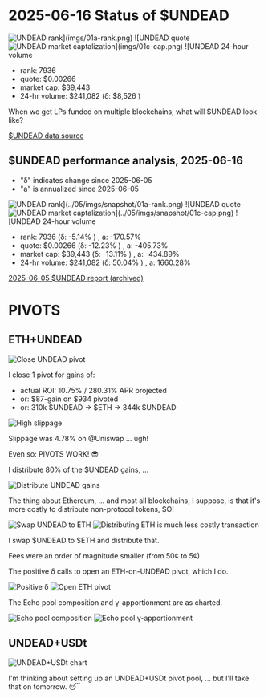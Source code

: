 # 2025-06-16 Status of $UNDEAD 

![$UNDEAD rank](imgs/01a-rank.png) 
![$UNDEAD quote](imgs/01b-quote.png) 
![$UNDEAD market captalization](imgs/01c-cap.png) 
![$UNDEAD 24-hour volume](imgs/01d-vol.png) 

* rank: 7936 
* quote: $0.00266 
* market cap: $39,443 
* 24-hr volume: $241,082 (δ: $8,526 ) 

When we get LPs funded on multiple blockchains, what will $UNDEAD look like? 

[$UNDEAD data source](https://www.coingecko.com/en/coins/undead-blocks) 
## $UNDEAD performance analysis, 2025-06-16 

* "δ" indicates change since 2025-06-05 
* "a" is annualized since 2025-06-05 

![$UNDEAD rank](../05/imgs/snapshot/01a-rank.png) 
![$UNDEAD quote](../05/imgs/snapshot/01b-quote.png) 
![$UNDEAD market captalization](../05/imgs/snapshot/01c-cap.png) 
![$UNDEAD 24-hour volume](../05/imgs/snapshot/01d-vol.png) 

* rank: 7936 (δ: -5.14% ) , a: -170.57% 
* quote: $0.00266 (δ: -12.23% ) , a: -405.73% 
* market cap: $39,443 (δ: -13.11% ) , a: -434.89% 
* 24-hr volume: $241,082 (δ: 50.04% ) , a: 1660.28% 

[2025-06-05 $UNDEAD report (archived)](https://github.com/pivoteur/biz/tree/main/blog/2025/06/05) 

# PIVOTS

## ETH+UNDEAD

![Close UNDEAD pivot](imgs/02a-close-undead-pivot.png)

I close 1 pivot for gains of:

* actual ROI: 10.75% / 280.31% APR projected
* or: $87-gain on $934 pivoted
* or: 310k $UNDEAD -> $ETH -> 344k $UNDEAD

![High slippage](imgs/02b-high-slippage.png)

Slippage was 4.78% on @Uniswap ... ugh!

Even so: PIVOTS WORK! 😎

I distribute 80% of the $UNDEAD gains, ...

![Distribute UNDEAD gains](imgs/02c-distribute-undead.png)

The thing about Ethereum, ... and most all blockchains, I suppose, is that it's more costly to distribute non-protocol tokens, SO!

![Swap UNDEAD to ETH](imgs/02d-swap-to-eth.png)
![Distributing ETH is much less costly transaction](imgs/02e-distribute-eth.png)

I swap $UNDEAD to $ETH and distribute that.

Fees were an order of magnitude smaller (from 50¢ to 5¢). 

The positive δ calls to open an ETH-on-UNDEAD pivot, which I do. 

![Positive δ](imgs/03a-pos.png) 
![Open ETH pivot](imgs/03b-open-eth-pivot.png) 

The Echo pool composition and γ-apportionment are as charted. 

![Echo pool composition](imgs/04a-comp.png) 
![Echo pool γ-apportionment](imgs/04b-apport.png) 

## UNDEAD+USDt

![UNDEAD+USDt chart](imgs/05-undead-usdt.png)

I'm thinking about setting up an UNDEAD+USDt pivot pool, ... but I'll take that on tomorrow. 😴

